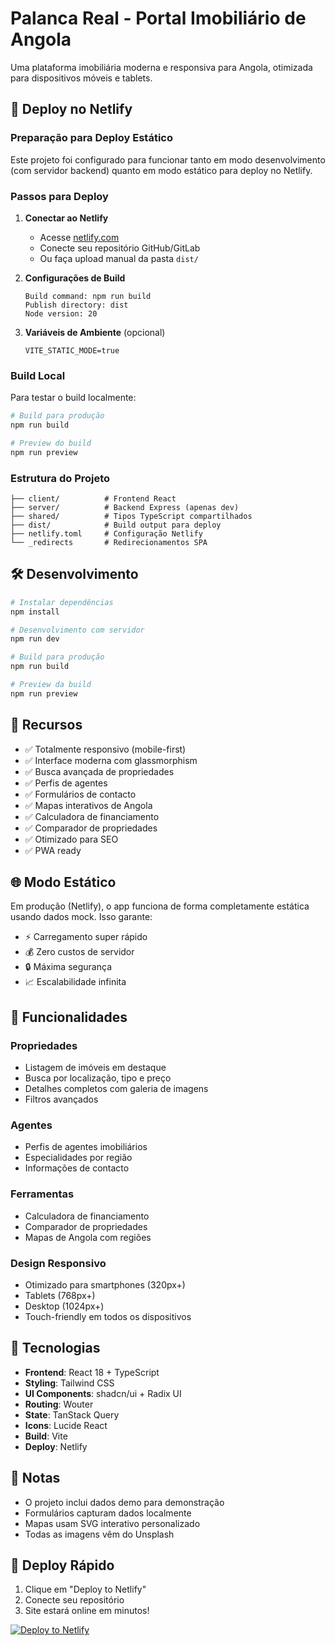 # Palanca Real - Portal Imobiliário de Angola

Uma plataforma imobiliária moderna e responsiva para Angola, otimizada para dispositivos móveis e tablets.

## 🚀 Deploy no Netlify

### Preparação para Deploy Estático

Este projeto foi configurado para funcionar tanto em modo desenvolvimento (com servidor backend) quanto em modo estático para deploy no Netlify.

### Passos para Deploy

1. **Conectar ao Netlify**
   - Acesse [netlify.com](https://netlify.com)
   - Conecte seu repositório GitHub/GitLab
   - Ou faça upload manual da pasta `dist/`

2. **Configurações de Build**
   ```
   Build command: npm run build
   Publish directory: dist
   Node version: 20
   ```

3. **Variáveis de Ambiente** (opcional)
   ```
   VITE_STATIC_MODE=true
   ```

### Build Local

Para testar o build localmente:

```bash
# Build para produção
npm run build

# Preview do build
npm run preview
```

### Estrutura do Projeto

```
├── client/          # Frontend React
├── server/          # Backend Express (apenas dev)
├── shared/          # Tipos TypeScript compartilhados
├── dist/            # Build output para deploy
├── netlify.toml     # Configuração Netlify
└── _redirects       # Redirecionamentos SPA
```

## 🛠 Desenvolvimento

```bash
# Instalar dependências
npm install

# Desenvolvimento com servidor
npm run dev

# Build para produção
npm run build

# Preview da build
npm run preview
```

## 📱 Recursos

- ✅ Totalmente responsivo (mobile-first)
- ✅ Interface moderna com glassmorphism
- ✅ Busca avançada de propriedades
- ✅ Perfis de agentes
- ✅ Formulários de contacto
- ✅ Mapas interativos de Angola
- ✅ Calculadora de financiamento
- ✅ Comparador de propriedades
- ✅ Otimizado para SEO
- ✅ PWA ready

## 🌐 Modo Estático

Em produção (Netlify), o app funciona de forma completamente estática usando dados mock. Isso garante:

- ⚡ Carregamento super rápido
- 💰 Zero custos de servidor
- 🔒 Máxima segurança
- 📈 Escalabilidade infinita

## 📧 Funcionalidades

### Propriedades
- Listagem de imóveis em destaque
- Busca por localização, tipo e preço
- Detalhes completos com galeria de imagens
- Filtros avançados

### Agentes
- Perfis de agentes imobiliários
- Especialidades por região
- Informações de contacto

### Ferramentas
- Calculadora de financiamento
- Comparador de propriedades
- Mapas de Angola com regiões

### Design Responsivo
- Otimizado para smartphones (320px+)
- Tablets (768px+)
- Desktop (1024px+)
- Touch-friendly em todos os dispositivos

## 🔧 Tecnologias

- **Frontend**: React 18 + TypeScript
- **Styling**: Tailwind CSS
- **UI Components**: shadcn/ui + Radix UI
- **Routing**: Wouter
- **State**: TanStack Query
- **Icons**: Lucide React
- **Build**: Vite
- **Deploy**: Netlify

## 📝 Notas

- O projeto inclui dados demo para demonstração
- Formulários capturam dados localmente
- Mapas usam SVG interativo personalizado
- Todas as imagens vêm do Unsplash

## 🚀 Deploy Rápido

1. Clique em "Deploy to Netlify"
2. Conecte seu repositório
3. Site estará online em minutos!

[![Deploy to Netlify](https://www.netlify.com/img/deploy/button.svg)](https://app.netlify.com/start/deploy?repository=https://github.com/yourusername/palanca-real)